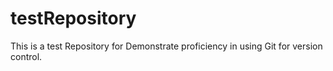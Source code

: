 # testRepository
This is a test Repository for Demonstrate proficiency in using Git for version control.
